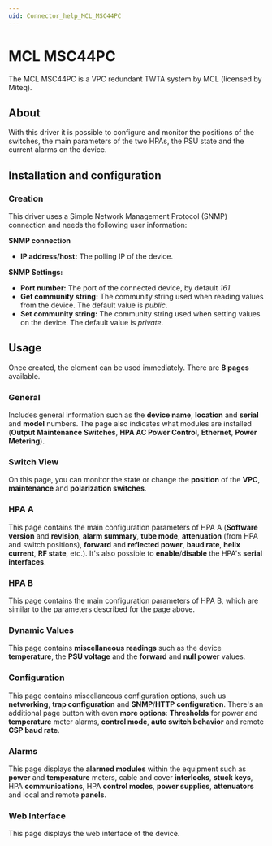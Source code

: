 ```yaml
---
uid: Connector_help_MCL_MSC44PC
---
```


# MCL MSC44PC

The MCL MSC44PC is a VPC redundant TWTA system by MCL (licensed by Miteq).

## About

With this driver it is possible to configure and monitor the positions of the switches, the main parameters of the two HPAs, the PSU state and the current alarms on the device.

## Installation and configuration

### Creation

This driver uses a Simple Network Management Protocol (SNMP) connection and needs the following user information:

**SNMP connection**

- **IP address/host:** The polling IP of the device.

**SNMP Settings:**

- **Port number:** The port of the connected device, by default *161.*
- **Get community string:** The community string used when reading values from the device. The default value is *public*.
- **Set community string:** The community string used when setting values on the device. The default value is *private*.

## Usage

Once created, the element can be used immediately. There are **8 pages** available.

### General

Includes general information such as the **device name**, **location** and **serial** and **model** numbers. The page also indicates what modules are installed (**Output Maintenance Switches**, **HPA AC Power Control**, **Ethernet**, **Power Metering**).

### Switch View

On this page, you can monitor the state or change the **position** of the **VPC**, **maintenance** and **polarization switches**.

### HPA A

This page contains the main configuration parameters of HPA A (**Software version** and **revision**, **alarm summary**, **tube mode**, **attenuation** (from HPA and switch positions), **forward** and **reflected power**, **baud rate**, **helix current**, **RF state**, etc.). It's also possible to **enable**/**disable** the HPA's **serial interfaces**.

### HPA B

This page contains the main configuration parameters of HPA B, which are similar to the parameters described for the page above.

### Dynamic Values

This page contains **miscellaneous readings** such as the device **temperature**, the **PSU voltage** and the **forward** and **null power** values.

### Configuration

This page contains miscellaneous configuration options, such us **networking**, **trap configuration** and **SNMP**/**HTTP** **configuration**. There's an additional page button with even **more options**: **Thresholds** for power and **temperature** meter alarms, **control mode**, **auto switch behavior** and remote **CSP baud rate**.

### Alarms

This page displays the **alarmed modules** within the equipment such as **power** and **temperature** meters, cable and cover **interlocks**, **stuck keys**, HPA **communications**, HPA **control modes**, **power supplies**, **attenuators** and local and remote **panels**.

### Web Interface

This page displays the web interface of the device.
